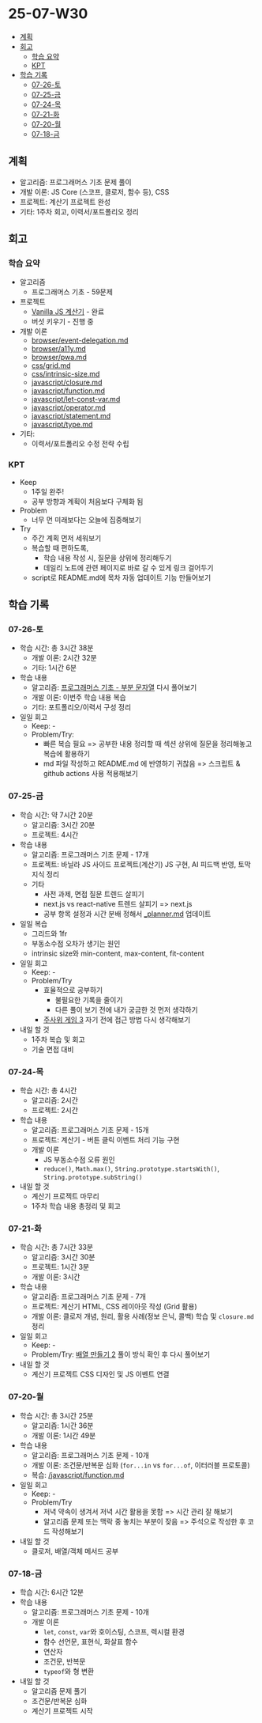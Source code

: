 # 25-07-W30 <!-- omit from toc -->

- [계획](#계획)
- [회고](#회고)
  - [학습 요약](#학습-요약)
  - [KPT](#kpt)
- [학습 기록](#학습-기록)
  - [07-26-토](#07-26-토)
  - [07-25-금](#07-25-금)
  - [07-24-목](#07-24-목)
  - [07-21-화](#07-21-화)
  - [07-20-월](#07-20-월)
  - [07-18-금](#07-18-금)

## 계획

- 알고리즘: 프로그래머스 기초 문제 풀이
- 개발 이론: JS Core (스코프, 클로저, 함수 등), CSS
- 프로젝트: 계산기 프로젝트 완성
- 기타: 1주차 회고, 이력서/포트폴리오 정리

## 회고

### 학습 요약

- 알고리즘
  - 프로그래머스 기초 - 59문제
- 프로젝트
  - [Vanilla JS 계산기](/project/calculator/README.md) - 완료
  - 버섯 키우기 - 진행 중
- 개발 이론
  - [browser/event-delegation.md](/browser/event-delegation.md)
  - [browser/a11y.md](/browser/a11y.md)
  - [browser/pwa.md](/browser/pwa.md)
  - [css/grid.md](/css/grid.md)
  - [css/intrinsic-size.md](/css/intrinsic-size.md)
  - [javascript/closure.md](/javascript/closure.md)
  - [javascript/function.md](/javascript/function.md)
  - [javascript/let-const-var.md](/javascript/let-const-var.md)
  - [javascript/operator.md](/javascript/operator.md)
  - [javascript/statement.md](/javascript/statement.md)
  - [javascript/type.md](/javascript/type.md)
- 기타:
  - 이력서/포트폴리오 수정 전략 수립

### KPT

- Keep
  - 1주일 완주!
  - 공부 방향과 계획이 처음보다 구체화 됨
- Problem
  - 너무 먼 미래보다는 오늘에 집중해보기
- Try
  - 주간 계획 먼저 세워보기
  - 복습할 때 편하도록,
    - 학습 내용 작성 시, 질문을 상위에 정리해두기
    - 데일리 노트에 관련 페이지로 바로 갈 수 있게 링크 걸어두기
  - script로 README.md에 목차 자동 업데이트 기능 만들어보기

## 학습 기록

### 07-26-토

- 학습 시간: 총 3시간 38분
  - 개발 이론: 2시간 32분
  - 기타: 1시간 6분
- 학습 내용
  - 알고리즘: [프로그래머스 기초 - 부분 문자열](https://school.programmers.co.kr/learn/courses/30/lessons/181842) 다시 풀어보기
  - 개발 이론: 이번주 학습 내용 복습
  - 기타: 포트폴리오/이력서 구성 정리
- 일일 회고
  - Keep: -
  - Problem/Try:
    - 빠른 복습 필요 => 공부한 내용 정리할 때 섹션 상위에 질문을 정리해놓고 복습에 활용하기
    - md 파일 작성하고 README.md 에 반영하기 귀찮음 => 스크립트 & github actions 사용 적용해보기

### 07-25-금

- 학습 시간: 약 7시간 20분
  - 알고리즘: 3시간 20분
  - 프로젝트: 4시간
- 학습 내용
  - 알고리즘: 프로그래머스 기초 문제 - 17개
  - 프로젝트: 바닐라 JS 사이드 프로젝트(계산기) JS 구현, AI 피드백 반영, 토막 지식 정리
  - 기타
    - 사전 과제, 면접 질문 트렌드 살피기
    - next.js vs react-native 트렌드 살피기 => next.js
    - 공부 항목 설정과 시간 분배 정해서 [\_planner.md](/_log/_planner.md) 업데이트
- 일일 복습
  - 그리드와 1fr
  - 부동소수점 오차가 생기는 원인
  - intrinsic size와 min-content, max-content, fit-content
- 일일 회고
  - Keep: -
  - Problem/Try
    - 효율적으로 공부하기
      - 불필요한 기록을 줄이기
      - 다른 풀이 보기 전에 내가 궁금한 것 먼저 생각하기
    - [주사위 게임 3](https://school.programmers.co.kr/learn/courses/30/lessons/181916) 자기 전에 접근 방법 다시 생각해보기
- 내일 할 것
  - 1주차 복습 및 회고
  - 기술 면접 대비

### 07-24-목

- 학습 시간: 총 4시간
  - 알고리즘: 2시간
  - 프로젝트: 2시간
- 학습 내용
  - 알고리즘: 프로그래머스 기초 문제 - 15개
  - 프로젝트: 계산기 - 버튼 클릭 이벤트 처리 기능 구현
  - 개발 이론
    - JS 부동소수점 오류 원인
    - `reduce()`, `Math.max()`, `String.prototype.startsWith()`, `String.prototype.subString()`
- 내일 할 것
  - 계산기 프로젝트 마무리
  - 1주차 학습 내용 총정리 및 회고

### 07-21-화

- 학습 시간: 총 7시간 33분
  - 알고리즘: 3시간 30분
  - 프로젝트: 1시간 3분
  - 개발 이론: 3시간
- 학습 내용
  - 알고리즘: 프로그래머스 기초 문제 - 7개
  - 프로젝트: 계산기 HTML, CSS 레이아웃 작성 (Grid 활용)
  - 개발 이론: 클로저 개념, 원리, 활용 사례(정보 은닉, 콜백) 학습 및 `closure.md` 정리
- 일일 회고
  - Keep: -
  - Problem/Try: [배열 만들기 2](https://school.programmers.co.kr/learn/courses/30/lessons/181921) 풀이 방식 확인 후 다시 풀어보기
- 내일 할 것
  - 계산기 프로젝트 CSS 디자인 및 JS 이벤트 연결

### 07-20-월

- 학습 시간: 총 3시간 25분
  - 알고리즘: 1시간 36분
  - 개발 이론: 1시간 49분
- 학습 내용
  - 알고리즘: 프로그래머스 기초 문제 - 10개
  - 개발 이론: 조건문/반복문 심화 (`for...in` vs `for...of`, 이터러블 프로토콜)
  - 복습: [/javascript/function.md](/javascript/function.md)
- 일일 회고
  - Keep: -
  - Problem/Try
    - 저녁 약속이 생겨서 저녁 시간 활용을 못함 => 시간 관리 잘 해보기
    - 알고리즘 문제 또는 맥락 중 놓치는 부분이 잦음 => 주석으로 작성한 후 코드 작성해보기
- 내일 할 것
  - 클로저, 배열/객체 메서드 공부

### 07-18-금

- 학습 시간: 6시간 12분
- 학습 내용
  - 알고리즘: 프로그래머스 기초 문제 - 10개
  - 개발 이론
    - `let`, `const`, `var`와 호이스팅, 스코프, 렉시컬 환경
    - 함수 선언문, 표현식, 화살표 함수
    - 연산자
    - 조건문, 반복문
    - `typeof`와 형 변환
- 내일 할 것
  - 알고리즘 문제 풀기
  - 조건문/반복문 심화
  - 계산기 프로젝트 시작
